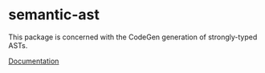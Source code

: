 # semantic-ast

This package is concerned with the CodeGen generation of strongly-typed ASTs.

[Documentation](https://github.com/github/semantic/blob/development/docs/codegen.md)
